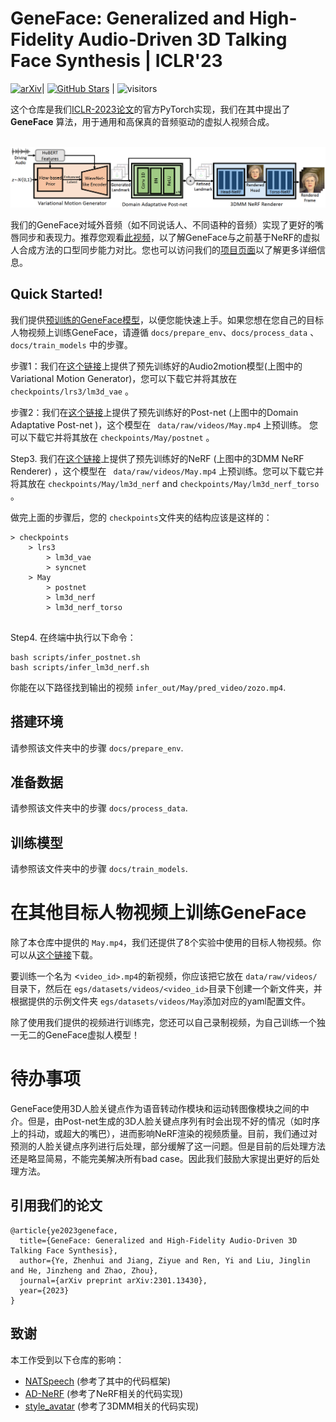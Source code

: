 # GeneFace: Generalized and High-Fidelity Audio-Driven 3D Talking Face Synthesis | ICLR'23

[![arXiv](https://img.shields.io/badge/arXiv-Paper-%3CCOLOR%3E.svg)](https://arxiv.org/abs/2301.13430)| [![GitHub Stars](https://img.shields.io/github/stars/yerfor/GeneFace)](https://github.com/yerfor/SyntaSpeech) | ![visitors](https://visitor-badge.glitch.me/badge?page_id=yerfor/GeneFace)

这个仓库是我们[ICLR-2023论文](https://arxiv.org/abs/2301.13430)的官方PyTorch实现，我们在其中提出了**GeneFace** 算法，用于通用和高保真的音频驱动的虚拟人视频合成。

<p align="center">
    <br>
    <img src="assets/GeneFace.png" width="1000"/>
    <br>
</p>

我们的GeneFace对域外音频（如不同说话人、不同语种的音频）实现了更好的嘴唇同步和表现力。推荐您观看[此视频](https://geneface.github.io/GeneFace/example_show_improvement.mp4)，以了解GeneFace与之前基于NeRF的虚拟人合成方法的口型同步能力对比。您也可以访问我们的[项目页面](https://geneface.github.io/)以了解更多详细信息。

## Quick Started!

我们提供[预训练的GeneFace模型](https://drive.google.com/drive/folders/1L87ZuvC3BOPdWZ7fALdUKYcIt4pWXtDz?usp=share_link)，以便您能快速上手。如果您想在您自己的目标人物视频上训练GeneFace，请遵循 `docs/prepare_env`、`docs/process_data` 、`docs/train_models` 中的步骤。

步骤1：我们在[这个链接](https://drive.google.com/drive/folders/1qsYYWmyiDnf0v5AAF9EplAaoO6DLxjFd?usp=share_link)上提供了预先训练好的Audio2motion模型(上图中的Variational Motion Generator)，您可以下载它并将其放在 `checkpoints/lrs3/lm3d_vae` 。

步骤2：我们在[这个链接](https://drive.google.com/drive/folders/1qsYYWmyiDnf0v5AAF9EplAaoO6DLxjFd?usp=share_link)上提供了预先训练好的Post-net (上图中的Domain Adaptative Post-net )，这个模型在 ` data/raw/videos/May.mp4` 上预训练。 您可以下载它并将其放在  `checkpoints/May/postnet` 。

Step3. 我们在[这个链接](https://drive.google.com/drive/folders/1qsYYWmyiDnf0v5AAF9EplAaoO6DLxjFd?usp=share_link)上提供了预先训练好的NeRF (上图中的3DMM NeRF Renderer) ，这个模型在 ` data/raw/videos/May.mp4` 上预训练。您可以下载它并将其放在 `checkpoints/May/lm3d_nerf` and `checkpoints/May/lm3d_nerf_torso` 。

做完上面的步骤后，您的 `checkpoints`文件夹的结构应该是这样的：

```
> checkpoints
    > lrs3
        > lm3d_vae
        > syncnet
    > May
        > postnet
        > lm3d_nerf
        > lm3d_nerf_torso
  
```

Step4. 在终端中执行以下命令：

```
bash scripts/infer_postnet.sh
bash scripts/infer_lm3d_nerf.sh
```

你能在以下路径找到输出的视频 `infer_out/May/pred_video/zozo.mp4`.

## 搭建环境

请参照该文件夹中的步骤 `docs/prepare_env`.

## 准备数据

请参照该文件夹中的步骤 `docs/process_data`.

## 训练模型

请参照该文件夹中的步骤 `docs/train_models`.

# 在其他目标人物视频上训练GeneFace

除了本仓库中提供的 `May.mp4`，我们还提供了8个实验中使用的目标人物视频。你可以从[这个链接](https://drive.google.com/drive/folders/1FwQoBd1ZrBJMrJE3ZzlNhK8xAe1OYGjX?usp=share_link)下载。

要训练一个名为 <`video_id>.mp4`的新视频，你应该把它放在 `data/raw/videos/`目录下，然后在 `egs/datasets/videos/<video_id>`目录下创建一个新文件夹，并根据提供的示例文件夹 `egs/datasets/videos/May`添加对应的yaml配置文件。

除了使用我们提供的视频进行训练完，您还可以自己录制视频，为自己训练一个独一无二的GeneFace虚拟人模型！

# 待办事项

GeneFace使用3D人脸关键点作为语音转动作模块和运动转图像模块之间的中介。但是，由Post-net生成的3D人脸关键点序列有时会出现不好的情况（如时序上的抖动，或超大的嘴巴），进而影响NeRF渲染的视频质量。目前，我们通过对预测的人脸关键点序列进行后处理，部分缓解了这一问题。但是目前的后处理方法还是略显简易，不能完美解决所有bad case。因此我们鼓励大家提出更好的后处理方法。

## 引用我们的论文

```
@article{ye2023geneface,
  title={GeneFace: Generalized and High-Fidelity Audio-Driven 3D Talking Face Synthesis},
  author={Ye, Zhenhui and Jiang, Ziyue and Ren, Yi and Liu, Jinglin and He, Jinzheng and Zhao, Zhou},
  journal={arXiv preprint arXiv:2301.13430},
  year={2023}
}
```

## 致谢

本工作受到以下仓库的影响：

* [NATSpeech](https://github.com/NATSpeech/NATSpeech) (参考了其中的代码框架)
* [AD-NeRF](https://github.com/YudongGuo/AD-NeRF) (参考了NeRF相关的代码实现)
* [style_avatar](https://github.com/wuhaozhe/style_avatar) (参考了3DMM相关的代码实现)
